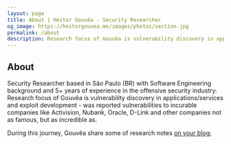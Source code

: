 ```yaml
---
layout: page
title: About | Heitor Gouvêa - Security Researcher
og_image: https://heitorgouvea.me/images/photos/section.jpg
permalink: /about
description: Research focus of Gouvêa is vulnerability discovery in applications/services and exploit development
---
```


## About

Security Researcher based in São Paulo (BR) with Software Engineering background and 5+ years of experience in the offensive security industry. Research focus of Gouvêa is vulnerability discovery in applications/services and exploit development - was reported vulnerabilities to incurable companies like Activision, Nubank, Oracle, D-Link and other companies not as famous, but as incredible as.

During this journey, Gouvêa share some of research notes [on your blog;](/)